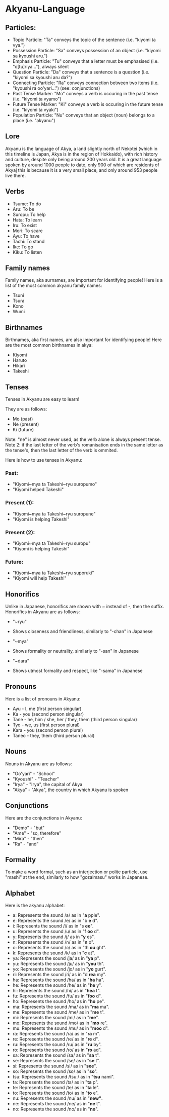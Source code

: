 # Akyanu-Language

## Particles:

- Topic Particle: "Ta"
conveys the topic of the sentence (i.e. "kiyomi ta vya.")
- Possession Particle: "Sa"
conveys possession of an object (i.e. "kiyomi sa kyoushi aru.")
- Emphasis Particle: "Tu"
conveys that a letter must be emphasised (i.e. "o[tu]riya..."), always silent
- Question Particle: "Da"
conveys that a sentence is a question (i.e. "kiyomi sa kyoushi aru da?")
- Connecting Particle: "Ra"
conveys connection between two items (i.e. "kyoushi ra oo'yari...") (see: conjunctions)
- Past Tense Marker: "Mo"
conveys a verb is occuring in the past tense (i.e. "kiyomi ta vyamo")
- Future Tense Marker: "Ki"
conveys a verb is occuring in the future tense (i.e. "kiyomi ta vyaki")
- Population Particle: "Nu"
conveys that an object (noun) belongs to a place (i.e. "akyanu")

## Lore

Akyanu is the language of Akya, a land slightly north of Nekotei (which in this timeline is Japan, Akya is in the region of Hokkaido), with rich history and culture, despite only being around 200 years old. It is a great language spoken by around 1000 people to date, only 900 of which are residents of Akyal̦ this is because it is a very small place, and only around 953 people live there.

## Verbs

- Tsume: To do
- Aru: To be
- Suropu: To help
- Hata: To learn
- Iru: To exist
- Mori: To scare
- Ayu: To have
- Tachi: To stand
- Ike: To go
- Kiku: To listen

## Family names

Family names, aka surnames, are important for identifying people! Here is a list of the most common akyanu family names:

- Tsuni
- Tsura
- Kono
- Wumi

## Birthnames

Birthnames, aka first names, are also important for identifying people! Here are the most common birthnames in akya:

- Kiyomi
- Haruto
- Hikari
- Takeshi

## Tenses

Tenses in Akyanu are easy to learn!

They are as follows:
- Mo (past)
- Ne (present)
- Ki (future)

Note: "ne" is almost never used, as the verb alone is always present tense.
Note 2: if the last letter of the verb's romanisation ends in the same letter as the tense's, then the last letter of the verb is ommited.

Here is how to use tenses in Akyanu:


### Past:
- "Kiyomi\~mya ta Takeshi\~ryu suropumo"
- "Kiyomi helped Takeshi"
### Present (1):
- "Kiyomi\~mya ta Takeshi\~ryu suropune"
- "Kiyomi is helping Takeshi"
### Present (2):
- "Kiyomi\~mya ta Takeshi\~ryu suropu"
- "Kiyomi is helping Takeshi"
### Future:
- "Kiyomi\~mya ta Takeshi\~ryu suporuki"
- "Kiyomi will help Takeshi"

## Honorifics

Unlike in Japanese, honorifics are shown with ~ instead of -, then the suffix. Honorifics in Akyanu are as follows:
- "~ryu"
- Shows closeness and friendliness, similarly to "-chan" in Japanese

- "~mya"
- Shows formality or neutrality, similarly to "-san" in Japanese

- "~dara"
- Shows utmost formality and respect, like "-sama" in Japanese

## Pronouns

Here is a list of pronouns in Akyanu:

- Ayu - I, me (first person singular)
- Ka - you (second person singular)
- Tane - he, him / she, her / they, them (third person singular)
- Tyo - we, us (first person plural)
- Kara - you (second person plural)
- Taneo - they, them (third person plural)

## Nouns

Nouns in Akyanu are as follows:

- "Oo'yari" - "School"
- "Kyoushi" - "Teacher"
- "Irya" - "Irya", the capital of Akya
- "Akya" - "Akya", the country in which Akyanu is spoken

## Conjunctions

Here are the conjunctions in Akyanu:

- "Demo" - "but"
- "Ame" - "so, therefore"
- "Mira" - "then"
- "Ra" - "and"

## Formality

To make a word formal, such as an interjection or polite particle, use "mashi" at the end, similarly to how "gozaimasu" works in Japanese.

## Alphabet

Here is the akyanu alphabet:

- a: Represents the sound /a/ as in "__a__ pple".
- e: Represents the sound /e/ as in "b __e__ d".
- i: Represents the sound /i/ as in "s __ee__".
- u: Represents the sound /u/ as in "f __oo__ d".
- y: Represents the sound /j/ as in "__y__ es".
- n: Represents the sound /n/ as in "__n__ o".
- o: Represents the sound /ɔ/ as in "th __ou__ ght".
- k: Represents the sound /k/ as in "__c__ at".
- ya: Represents the sound /ja/ as in "__ya__ p".
- yu: Represents the sound /ju/ as in "__you__ th".
- yo: Represents the sound /jo/ as in "__yo__ gurt".
- ri: Represents the sound /ɾi/ as in "d __rea__ my".
- ha: Represents the sound /ha/ as in "__ha__ ha".
- he: Represents the sound /he/ as in "__he__ y".
- hi: Represents the sound /hi/ as in "__hea__ t".
- fu: Represents the sound /fu/ as in "__foo__ d".
- ho: Represents the sound /ho/ as in "__ho__ pe".
- ma: Represents the sound /ma/ as in "__ma__ ma".
- me: Represents the sound /me/ as in "__me__ t".
- mi: Represents the sound /mi/ as in "__me__".
- mo: Represents the sound /mo/ as in "__mo__ re".
- mu: Represents the sound /mu/ as in "__moo__ d".
- ra: Represents the sound /ɾa/ as in "__ra__ m".
- re: Represents the sound /ɾe/ as in "__re__ d".
- ru: Represents the sound /ɾu/ as in "__ru__ by".
- ro: Represents the sound /ɾo/ as in "__ro__ ad".
- sa: Represents the sound /sa/ as in "__sa__ t".
- se: Represents the sound /se/ as in "__se__ t".
- si: Represents the sound /si/ as in "__see__".
- so: Represents the sound /so/ as in "__so__".
- tsu: Represents the sound /tsu:/ as in "__tsu__ nami".
- ta: Represents the sound /ta/ as in "__ta__ p".
- te: Represents the sound /te/ as in "__ta__ le".
- to: Represents the sound /to/ as in "__to__ e".
- nu: Represents the sound /nu/ as in "__new"__.
- ne: Represents the sound /ne/ as in "__ne__ t".
- no: Represents the sound /no/ as in "__no__".
